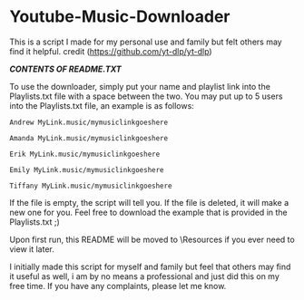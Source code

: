 # Youtube-Music-Downloader
This is a script I made for my personal use and family but felt others may find it helpful. credit (https://github.com/yt-dlp/yt-dlp)


_____CONTENTS OF README.TXT_____

To use the downloader, simply put your name and playlist link into the Playlists.txt file with a space
between the two. You may put up to 5 users into the Playlists.txt file, an example is as follows:

```
Andrew MyLink.music/mymusiclinkgoeshere

Amanda MyLink.music/mymusiclinkgoeshere

Erik MyLink.music/mymusiclinkgoeshere

Emily MyLink.music/mymusiclinkgoeshere

Tiffany MyLink.music/mymusiclinkgoeshere
```

If the file is empty, the script will tell you. If the file is deleted, it will make a new one for you.
Feel free to download the example that is provided in the Playlists.txt ;)

Upon first run, this README will be moved to \Resources if you ever need to view it later.

I initially made this script for myself and family but feel that others may find it useful as well, i am by no
means a professional and just did this on my free time. If you have any complaints, please let me know.


